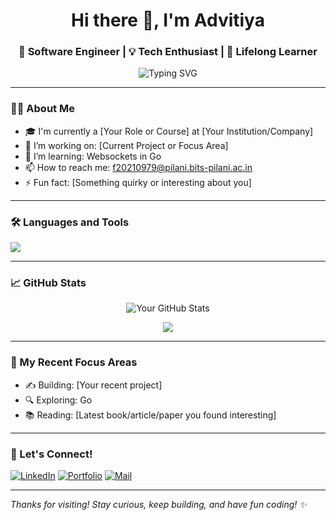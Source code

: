 <h1 align="center">Hi there 👋, I'm Advitiya</h1>
<h3 align="center">🚀 Software Engineer | 💡 Tech Enthusiast | 🧠 Lifelong Learner</h3>

<p align="center">
  <img src="https://readme-typing-svg.demolab.com?font=Fira+Code&pause=1000&width=435&lines=Welcome+to+my+GitHub+profile!;I+love+building+cool+projects.;Always+learning+something+new.+" alt="Typing SVG" />
</p>

---

### 👨‍💻 About Me

- 🎓 I'm currently a [Your Role or Course] at [Your Institution/Company]
- 🔭 I’m working on: [Current Project or Focus Area]
- 🌱 I’m learning: Websockets in Go
- 📫 How to reach me: f20210979@pilani.bits-pilani.ac.in
- ⚡ Fun fact: [Something quirky or interesting about you]

---

### 🛠️ Languages and Tools

<p align="left">
  <img src="https://skillicons.dev/icons?i=java,spring,go,docker,kubernetes,redis,postgres,git,github,linux,react,js" />
</p>

---

### 📈 GitHub Stats

<p align="center">
  <img src="https://github-readme-stats.vercel.app/api?username=advitiya0201&show_icons=true&theme=github_dark" alt="Your GitHub Stats" />
</p>

<p align="center">
  <img src="https://github-readme-streak-stats.herokuapp.com/?user=your-username&theme=github-dark" />
</p>

---

### 🧠 My Recent Focus Areas
- ✍️ Building: [Your recent project]
- 🔍 Exploring: Go
- 📚 Reading: [Latest book/article/paper you found interesting]

---

### 🔗 Let's Connect!

[![LinkedIn](https://img.shields.io/badge/LinkedIn-0077B5?style=flat-square&logo=linkedin&logoColor=white)](https://www.linkedin.com/in/advitiya-jain-680851230/)
[![Portfolio](https://img.shields.io/badge/Portfolio-000?style=flat-square&logo=firefox-browser&logoColor=white)](https://drive.google.com/drive/home)
[![Mail](https://img.shields.io/badge/Email-D14836?style=flat-square&logo=gmail&logoColor=white)](mailto:f20210979@pilani.bits-pilani.ac.in)

---

_Thanks for visiting! Stay curious, keep building, and have fun coding! ✨_


